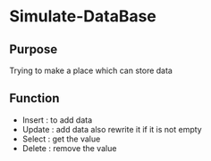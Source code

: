 # Simulate-DataBase

Purpose
---
Trying to make a place which can store data 

Function
---
* Insert : to add data
* Update : add data also rewrite it if it is not empty
* Select : get the value
* Delete : remove the value
